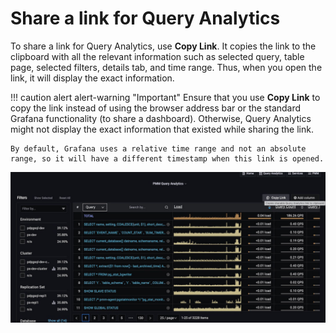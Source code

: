 # Share a link for Query Analytics

To share a link for Query Analytics, use **Copy Link**. It copies the link to the clipboard with all the relevant information such as selected query, table page, selected filters, details tab, and time range. Thus, when you open the link, it will display the exact information.

!!! caution alert alert-warning "Important"
    Ensure that you use **Copy Link** to copy the link instead of using the browser address bar or the standard Grafana functionality (to share a dashboard). Otherwise, Query Analytics might not display the exact information that existed while sharing the link.
    
    By default, Grafana uses a relative time range and not an absolute range, so it will have a different timestamp when this link is opened.


![!image](../../images/PMM_Query_Analytics_Share_Link.jpg)

[SLOW_QUERY_LOG]: ../../install-pmm/install-pmm-client/connect-database/mysql.md#slow-query-log
[PERFORMANCE_SCHEMA]: ../../install-pmm/install-pmm-client/connect-database/mysql.md#performance-schema

